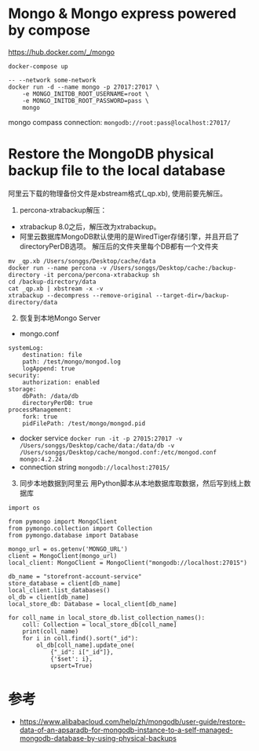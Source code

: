 # Mongo & Mongo express powered by compose
https://hub.docker.com/_/mongo
```
docker-compose up

-- --network some-network 
docker run -d --name mongo -p 27017:27017 \
	-e MONGO_INITDB_ROOT_USERNAME=root \
	-e MONGO_INITDB_ROOT_PASSWORD=pass \
	mongo
```
mongo compass connection: `mongodb://root:pass@localhost:27017/`

# Restore the MongoDB physical backup file to the local database
阿里云下载的物理备份文件是xbstream格式(_qp.xb), 使用前要先解压。

1. percona-xtrabackup解压：
- xtrabackup 8.0之后，解压改为xtrabackup。     
- 阿里云数据库MongoDB默认使用的是WiredTiger存储引擎，并且开启了directoryPerDB选项。
解压后的文件夹里每个DB都有一个文件夹
```
mv _qp.xb /Users/songgs/Desktop/cache/data
docker run --name percona -v /Users/songgs/Desktop/cache:/backup-directory -it percona/percona-xtrabackup sh
cd /backup-directory/data
cat _qp.xb | xbstream -x -v
xtrabackup --decompress --remove-original --target-dir=/backup-directory/data
```
2. 恢复到本地Mongo Server
- mongo.conf
```
systemLog:
    destination: file
    path: /test/mongo/mongod.log
    logAppend: true
security:
    authorization: enabled
storage:
    dbPath: /data/db
    directoryPerDB: true
processManagement:
    fork: true
    pidFilePath: /test/mongo/mongod.pid
```
- docker service
`docker run -it -p 27015:27017 -v /Users/songgs/Desktop/cache/data:/data/db -v /Users/songgs/Desktop/cache/mongod.conf:/etc/mongod.conf mongo:4.2.24`
- connection string
`mongodb://localhost:27015/`
3. 同步本地数据到阿里云
用Python脚本从本地数据库取数据，然后写到线上数据库
```
import os

from pymongo import MongoClient
from pymongo.collection import Collection
from pymongo.database import Database

mongo_url = os.getenv('MONGO_URL')
client = MongoClient(mongo_url)
local_client: MongoClient = MongoClient("mongodb://localhost:27015")

db_name = "storefront-account-service"
store_database = client[db_name]
local_client.list_databases()
ol_db = client[db_name]
local_store_db: Database = local_client[db_name]

for coll_name in local_store_db.list_collection_names():
    coll: Collection = local_store_db[coll_name]
    print(coll_name)
    for i in coll.find().sort("_id"):
        ol_db[coll_name].update_one(
            {"_id": i["_id"]},
            {'$set': i},
            upsert=True)
```

# 参考
- https://www.alibabacloud.com/help/zh/mongodb/user-guide/restore-data-of-an-apsaradb-for-mongodb-instance-to-a-self-managed-mongodb-database-by-using-physical-backups